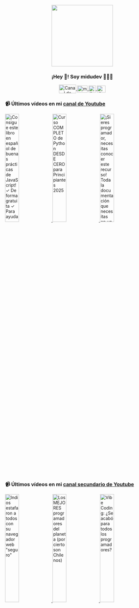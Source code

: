 <p align="center" width="300">
   <img align="center" width="200" src="https://user-images.githubusercontent.com/1561955/106762302-fda9de00-6635-11eb-99be-3ef744e60c0e.png" />
   <h3 align="center">¡Hey 👋! Soy midudev 👨🏻‍💻</h3>
</p>

<p align="center">
   <a href="https://twitch.tv/midudev" target="blank">
    <img align="center" src="https://upload.wikimedia.org/wikipedia/commons/c/ce/Twitch_logo_2019.svg" alt="Canal de Twitch de midudev" height="28px" width="56px" />
  </a>
  <span style="width: 8px;"> </span>
   <a href="https://youtube.com/midudev" target="blank">
    <img align="center" src="https://upload.wikimedia.org/wikipedia/commons/0/09/YouTube_full-color_icon_%282017%29.svg" alt="midudev" height="23px" width="33px" />
  </a>
  <span style="width: 8px;"> </span>
  <a href="https://instagram.com/midu.dev" target="blank">
    <img align="center" src="https://upload.wikimedia.org/wikipedia/commons/e/e7/Instagram_logo_2016.svg" alt="Canal de Instagram de midu.dev" height="23px" width="23px" />
  </a>
  <span style="width: 8px;"> </span>
  <a href="https://twitter.com/midudev" target="blank">
    <img align="center" src="https://upload.wikimedia.org/wikipedia/commons/thumb/6/6f/Logo_of_Twitter.svg/2491px-Logo_of_Twitter.svg.png" alt="Canal de Twitter de midudev" height="23px" width="28px" />
  </a>
</p>

### 📹 Últimos vídeos en mi [canal de Youtube](https://youtube.com/midudev?sub_confirmation=1)

<a href='https://youtu.be/PICeisf4xas' target='_blank'>
  <img width='30%' src='https://img.youtube.com/vi/PICeisf4xas/mqdefault.jpg' alt='¡Consigue este libro en español de buenas prácticas de JavaScript!  ✓ De forma gratuita ✓ Para ayuda' />
</a>
<a href='https://youtu.be/TkN2i-_4N4g' target='_blank'>
  <img width='30%' src='https://img.youtube.com/vi/TkN2i-_4N4g/mqdefault.jpg' alt='Curso COMPLETO de Python DESDE CERO para Principiantes 2025' />
</a>
<a href='https://youtu.be/hjDV0VBAC7w' target='_blank'>
  <img width='30%' src='https://img.youtube.com/vi/hjDV0VBAC7w/mqdefault.jpg' alt='¡Si eres programador, necesitas conocer este recurso!  Toda la documentación que necesitas en un sól' />
</a>

### 📹 Últimos vídeos en mi [canal secundario de Youtube](https://youtube.com/midulive?sub_confirmation=1)

<a href='https://youtu.be/XokakJUAQew' target='_blank'>
  <img width='30%' src='https://img.youtube.com/vi/XokakJUAQew/mqdefault.jpg' alt='Indios estafaron a todos con su navegador web "seguro"' />
</a>
<a href='https://youtu.be/Y7X0TE43G-o' target='_blank'>
  <img width='30%' src='https://img.youtube.com/vi/Y7X0TE43G-o/mqdefault.jpg' alt='Los MEJORES programadores del planeta (por cierto son Chilenos)' />
</a>
<a href='https://youtu.be/GqvshhQbGlY' target='_blank'>
  <img width='30%' src='https://img.youtube.com/vi/GqvshhQbGlY/mqdefault.jpg' alt='Vibe Coding: ¿Se acabó para todos los programadores?' />
</a>